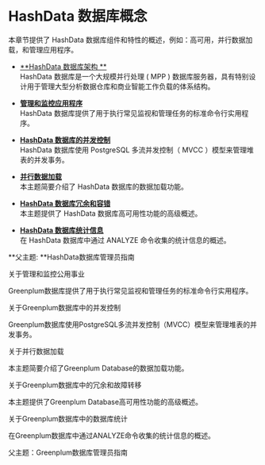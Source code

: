 # HashData 数据库概念

本章节提供了 HashData 数据库组件和特性的概述，例如：高可用，并行数据加载，和管理应用程序。

* [**HashData 数据库架构  **](/hashdata-shu-ju-ku-gai-nian/guan-yu-hashdata-jia-gou.md)  
  HashData 数据库是一个大规模并行处理 \( MPP \) 数据库服务器，具有特别设计用于管理大型分析数据仓库和商业智能工作负载的体系结构。

* [**管理和监控应用程序**](/hashdata-shu-ju-ku-gai-nian/guan-yu-guan-li-he-jian-shi-gong-ju.md)  
  HashData 数据库提供了用于执行常见监视和管理任务的标准命令行实用程序。

* [**HashData 数据库的并发控制**](/hashdata-shu-ju-ku-gai-nian/hashdata-shu-ju-ku-de-bing-fa-kong-zhi.md)  
  HashData 数据库使用 PostgreSQL 多流并发控制（ MVCC ）模型来管理堆表的并发事务。

* [**并行数据加载**](/hashdata-shu-ju-ku-gai-nian/guan-yu-ping-xing-shu-ju-jia-zai.md)  
  本主题简要介绍了 HashData 数据库的数据加载功能。

* [**HashData 数据库冗余和容错**](/hashdata-shu-ju-ku-gai-nian/hashdata-shu-ju-ku-zhong-rong-yu-he-gu-zhang-zhuan-yi.md)  
  本主题提供了 HashData 数据库高可用性功能的高级概述。

* [**HashData 数据库统计信息**](/hashdata-shu-ju-ku-gai-nian/hashdata-shu-ju-ku-zhong-guan-yu-shu-ju-ku-tong-ji-shu-ju.md)  
  在 HashData 数据库中通过 ANALYZE 命令收集的统计信息的概述。

**父主题: **HashData数据库管理员指南

关于管理和监控公用事业

Greenplum数据库提供了用于执行常见监视和管理任务的标准命令行实用程序。

关于Greenplum数据库中的并发控制

Greenplum数据库使用PostgreSQL多流并发控制（MVCC）模型来管理堆表的并发事务。

关于并行数据加载

本主题简要介绍了Greenplum Database的数据加载功能。

关于Greenplum数据库中的冗余和故障转移

本主题提供了Greenplum Database高可用性功能的高级概述。

关于Greenplum数据库中的数据库统计

在Greenplum数据库中通过ANALYZE命令收集的统计信息的概述。

父主题：Greenplum数据库管理员指南

